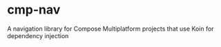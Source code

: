 # cmp-nav
A navigation library for Compose Multiplatform projects that use Koin for dependency injection